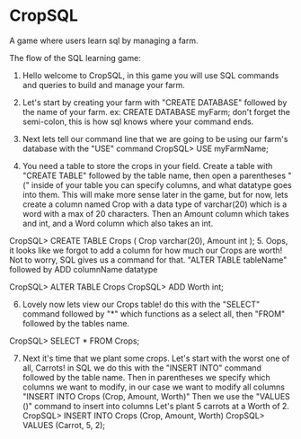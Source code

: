 # CropSQL
A game where users learn sql by managing a farm.

The flow of the SQL learning game:

1. Hello welcome to CropSQL, in this game you will use SQL commands and queries to build and manage your farm.

2. Let's start by creating your farm with "CREATE DATABASE" followed by the name of your farm. ex: CREATE DATABASE myFarm; don't forget the semi-colon, this is how sql knows where your command ends.

3. Next lets tell our command line that we are going to be using our farm's database with the "USE" command
CropSQL> USE myFarmName;

4. You need a table to store the crops in your field. Create a table with "CREATE TABLE" followed by the table name, then open a parentheses "("
inside of your table you can specify columns, and what datatype goes into them. This will make more sense later in the game, but for now, lets create a column named Crop with a data type of varchar(20) which is a word with a max of 20 characters. Then an Amount column which takes and int, and a Word column which also takes an int.

CropSQL> CREATE TABLE Crops (
        Crop varchar(20),
        Amount int
        );
5. Oops, it looks like we forgot to add a column for how much our Crops are worth! Not to worry, SQL gives us a command for that. "ALTER TABLE tableName" followed by ADD columnName datatype

CropSQL> ALTER TABLE Crops
CropSQL> ADD Worth int;

6. Lovely now lets view our Crops table! do this with the "SELECT" command followed by "*" which functions as a select all, then "FROM" followed by the tables name.

CropSQL> SELECT * FROM Crops;

7. Next it's time that we plant some crops. Let's start with the worst one of all, Carrots! 
in SQL we do this with the "INSERT INTO" command followed by the table name. Then in parentheses we specify which columns we want to modify, in our case
we want to modify all columns "INSERT INTO Crops (Crop, Amount, Worth)" Then we use the "VALUES ()" command to insert into columns
Let's plant 5 carrots at a Worth of 2.
CropSQL> INSERT INTO Crops (Crop, Amount, Worth)
CropSQL> VALUES (Carrot, 5, 2);